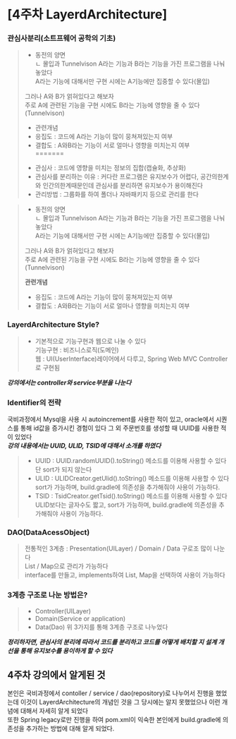# \[4주차 LayerdArchitecture]

### 관심사분리(소트프웨어 공학의 기초)

> - 동전의 양면    
> ㄴ 몰입과 Tunnelvison 
> A라는 기능과 B라는 기능을 가진 프로그램을 나눠놓았다   
> A라는 기능에 대해서만 구현 시에는 A기능에만 집중할 수 있다(몰입)  
>        
> 그러나 A와 B가 얽혀있다고 해보자    
> 주로 A에 관련된 기능을 구현 시에도 B라는 기능에 영향을 줄 수 있다
(Tunnelvison)
>    
> - 관련개념
> - 응집도 : 코드에 A라는 기능이 많이 뭉쳐져있는지 여부    
> - 결합도 : A와B라는 기능이 서로 얼마나 영향을 미치는지 여부    
=======
> * 관심사 : 코드에 영향을 미치는 정보의 집합(캡슐화, 추상화)
> * 관심사를 분리하는 이유 : 커다란 프로그램은 유지보수가 어렵다, 공간의한계와 인간의한계때문인데 관심사를 분리하면 유지보수가 용이해진다
> * 관리방법 : 그룹화를 하여 폴더나 자바패키지 등으로 관리를 한다

> * 동전의 양면\
>   ㄴ 몰입과 Tunnelvison A라는 기능과 B라는 기능을 가진 프로그램을 나눠놓았다\
>   A라는 기능에 대해서만 구현 시에는 A기능에만 집중할 수 있다(몰입)
>
> 그러나 A와 B가 얽혀있다고 해보자\
> 주로 A에 관련된 기능을 구현 시에도 B라는 기능에 영향을 줄 수 있다 (Tunnelvison)
>
>
>
> **관련개념**
>
> * 응집도 : 코드에 A라는 기능이 많이 뭉쳐져있는지 여부
> * 결합도 : A와B라는 기능이 서로 얼마나 영향을 미치는지 여부

### LayerdArchitecture Style?

> * 기본적으로 기능구현과 웹으로 나눌 수 있다\
>   기능구현 : 비즈니스로직(도메인)\
>   웹 : UI(UserInterface)레이어에서 다루고, Spring Web MVC Controller로 구현됨

_**강의에서는 controller와 service부분을 나눈다**_

### Identifier의 전략

국비과정에서 Mysql을 사용 시 autoincrement를 사용한 적이 있고, oracle에서 시퀀스를 통해 id값을 증가시킨 경험이 있다 그 외 주문번호를 생성할 때 UUID를 사용한 적이 있었다\
_**강의 내용에서는 UUID, ULID, TSID에 대해서 소개를 하였다**_

> * UUID : UUID.randomUUID().toString() 메소드를 이용해 사용할 수 있다 단 sort가 되지 않는다
> * ULID : ULIDCreator.getUlid().toString() 메소드를 이용해 사용할 수 있다 sort가 가능하며, build.gradle에 의존성을 추가해줘야 사용이 가능하다.
> * TSID : TsidCreator.getTsid().toString() 메소드를 이용해 사용할 수 있다 ULID보다는 글자수도 짧고, sort가 가능하며, build.gradle에 의존성을 추가해줘야 사용이 가능하다.

### DAO(DataAcessObject)

> 전통적인 3계층 : Presentation(UILayer) / Domain / Data 구로조 많이 나눈다\
> List / Map으로 관리가 가능하다\
> interface를 만들고, implements하여 List, Map을 선택하여 사용이 가능하다

### 3계층 구조로 나눈 방법은?

> * Controller(UILayer)
> * Domain(Service or application)
> * Data(Dao) 위 3가지를 통해 3계층 구조로 나누었다

_**정리하자면, 관심사의 분리에 따라서 코드를 분리하고 코드를 어떻게 배치할 지 설계 개선을 통해 유지보수를 용이하게 할 수 있다**_

## 4주차 강의에서 알게된 것

본인은 국비과정에서 contoller / service / dao(repository)로 나누어서 진행을 했었는데 이것이 LayerdArchitecture의 개념인 것을 그 당시에는 알지 못했었으나 이런 개념에 대해서 자세히 알게 되었다\
또한 Spring legacy로만 진행을 하여 pom.xml이 익숙한 본인에게 build.gradle에 의존성을 추가하는 방법에 대해 알게 되었다.
